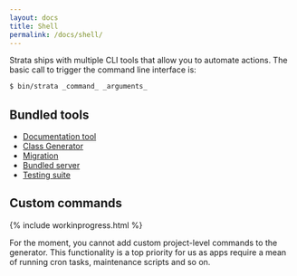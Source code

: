 ```yaml
---
layout: docs
title: Shell
permalink: /docs/shell/
---
```


Strata ships with multiple CLI tools that allow you to automate actions. The basic call to trigger the command line interface is:

~~~ sh
$ bin/strata _command_ _arguments_
~~~

## Bundled tools

* [Documentation tool](/docs/shell/documenting)
* [Class Generator](/docs/shell/generator)
* [Migration](/docs/shell/migrations)
* [Bundled server](/docs/shell/server)
* [Testing suite](/docs/shell/testing)

## Custom commands

{% include workinprogress.html %}

For the moment, you cannot add custom project-level commands to the generator. This functionality is a top priority for us as apps require a mean of running cron tasks, maintenance scripts and so on.

